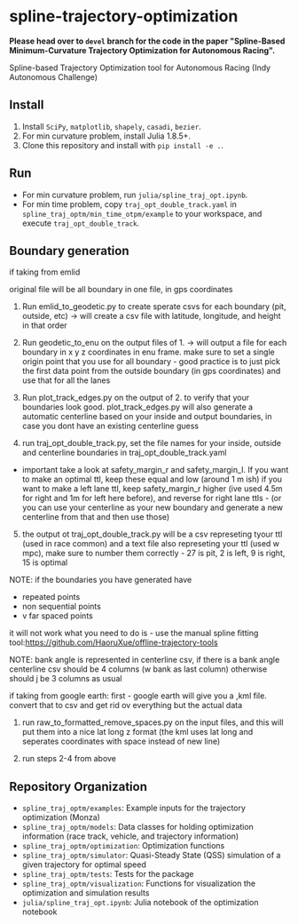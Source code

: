 # spline-trajectory-optimization

**Please head over to `devel` branch for the code in the paper "Spline-Based Minimum-Curvature Trajectory Optimization for Autonomous Racing".**

Spline-based Trajectory Optimization tool for Autonomous Racing (Indy Autonomous Challenge)

## Install

1. Install `SciPy`, `matplotlib`, `shapely`, `casadi`, `bezier`.
2. For min curvature problem, install Julia 1.8.5+.
3. Clone this repository and install with `pip install -e .`.

## Run

- For min curvature problem, run `julia/spline_traj_opt.ipynb`.
- For min time problem, copy `traj_opt_double_track.yaml` in `spline_traj_optm/min_time_otpm/example` to your workspace, and execute `traj_opt_double_track`.



## Boundary generation 

if taking from emlid

original file will be all boundary in one file, in gps coordinates

1. Run emlid_to_geodetic.py to create sperate csvs for each boundary (pit, outside, etc) -> will create a csv file with latitude, longitude, and height in that order

2. Run geodetic_to_enu on the output files of 1. -> will output a file for each boundary in x y z coordinates in enu frame. make sure to set a single origin point that you use for all boundary - good practice is to just pick the first data point from the outside boundary (in gps coordinates) and use that for all the lanes

3. Run plot_track_edges.py on the output of 2. to verify that your boundaries look good. plot_track_edges.py will also generate a automatic centerline based on your inside and output boundaries, in case you dont have an existing centerline guess

4. run traj_opt_double_track.py, set the file names for your inside, outside and centerline boundaries in traj_opt_double_track.yaml
 - important take a look at safety_margin_r and safety_margin_l. If you want to make an optimal ttl, keep these equal and low (around 1 m ish) if you want to make a left lane ttl, keep safety_margin_r higher (ive used 4.5m for right and 1m for left here before), and reverse for right lane ttls - (or you can use your centerline as your new boundary and generate a new centerline from that and then use those)
 
 5. the output ot traj_opt_double_track.py will be a csv represeting tyour ttl (used in race common) and a text file also represeting your ttl (used w mpc), make sure to number them correctly - 27 is pit, 2 is left, 9 is right, 15 is optimal 
 
 
 NOTE: if the boundaries you have generated have 
 - repeated points
 - non sequential points
 - v far spaced points
 

 it will not work
 what you need to do is - use the manual spline fitting tool:https://github.com/HaoruXue/offline-trajectory-tools
 

NOTE: bank angle is represented in centerline csv, if there is a bank angle centerline csv should be 4 columns (w bank as last column) otherwise should j be 3 columns as usual


if taking from google earth:
first - google earth will give you a ,kml file. convert that to csv and get rid ov everything but the actual data

1. run raw_to_formatted_remove_spaces.py on the input files, and this will put them into a nice lat long z format (the kml uses lat long and seperates coordinates with space instead of new line)

2. run steps 2-4 from above



 
 
 
## Repository Organization

- `spline_traj_optm/examples`: Example inputs for the trajectory optimization (Monza)
- `spline_traj_optm/models`: Data classes for holding optimization information (race track, vehicle, and trajectory information)
- `spline_traj_optm/optimization`: Optimization functions
- `spline_traj_optm/simulator`: Quasi-Steady State (QSS) simulation of a given trajectory for optimal speed
- `spline_traj_optm/tests`: Tests for the package
- `spline_traj_optm/visualization`: Functions for visualization the optimization and simulation results
- `julia/spline_traj_opt.ipynb`: Julia notebook of the optimization notebook
